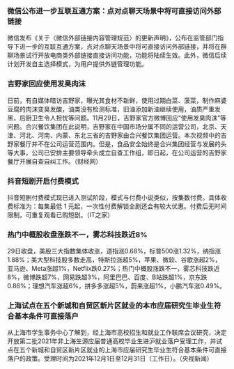 ### 微信公布进一步互联互通方案：点对点聊天场景中将可直接访问外部链接
微信发布《关于〈微信外部链接内容管理规范〉的更新声明》，公布在监管部门指导下进一步的互联互通方案，点对点聊天场景中将可直接访问外部链接，并将在群聊场景试行开放电商类外部链接直接访问功能，功能将陆续生效。此外，微信后续计划开发自主选择模式，为用户提供外链管理功能。
### 吉野家回应使用发臭肉沫
日前，有自媒体暗访吉野家，曝光其食材不新鲜，使用过期白菜、菠菜，制作麻婆豆腐的肉沫变臭发酸，油类没有检测标准，旧油添加新油继续使用，油质严重发黑，后厨卫生令人担忧等问题。11月29日，吉野家官方微博回应“使用发臭肉沫”等问题。合兴餐饮集团在此说明，吉野家在中国市场分属不同的运营公司，北京、天津、河北、河南、内蒙、东北三省的吉野家由合兴餐饮集团运营。本次视频中的吉野家餐厅并不在公司运营范围内。但是，食品安全始终是合兴集团经营与发展的头等大事，公司已安排主要领导牵头成立自查工作组，即日起，在公司运营的吉野家餐厅开展自查自纠工作。（财经网）
### 抖音短剧开启付费模式
抖音短剧付费模式现已进入测试阶段，模式与付费小说类似，按集数付费。具体收费标准为：每集最低 1 元起，一次性付费解锁全剧还会有较大优惠。付费后无时间限制，可重复观看已购短剧。（IT之家）
### 热门中概股收盘涨跌不一，雾芯科技跌近8%
29日收盘，美股三大指数集体收涨，道指涨0.68%，标普500涨1.32%，纳指涨1.88%；美大型科技股多数走高，特斯拉涨超5%，苹果、微软、谷歌涨超2%，亚马逊、Meta涨超1%，Netflix跌0.27%；热门中概股涨跌不一，雾芯科技跌近8%，微博跌超7%，网易跌超3%，阿里巴巴、百度、B站跌超1%，京东跌0.86%；理想汽车涨超6%，拼多多涨超5%，蔚来涨超1%，小鹏汽车涨0.49%。
### 上海试点在五个新城和自贸区新片区就业的本市应届研究生毕业生符合基本条件可直接落户
从上海市学生事务中心了解到，经上海市高校招生和就业工作联席会议研究，决定开放第二批2021年非上海生源应届普通高校毕业生进沪就业落户受理工作，并试点在五个新城和自贸区新片区就业的上海市应届研究生毕业生符合基本条件可直接落户的政策。受理时间为2021年12月1日至12月31日（工作日）。（央视新闻）
